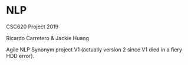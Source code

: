 # NLP
CSC620 Project
2019

Ricardo Carretero
& Jackie Huang

Agile NLP Synonym project V1 (actually version 2 since V1 died in a fiery HDD error).
